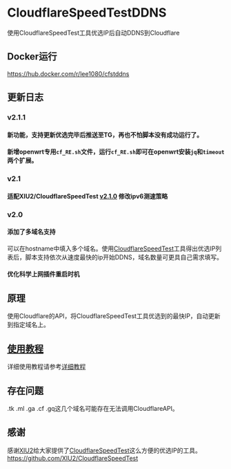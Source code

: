 # CloudflareSpeedTestDDNS
使用CloudflareSpeedTest工具优选IP后自动DDNS到Cloudflare

## Docker运行
https://hub.docker.com/r/lee1080/cfstddns

## 更新日志
### v2.1.1 
#### 新功能，支持更新优选完毕后推送至TG，再也不怕脚本没有成功运行了。
#### 新增openwrt专用`cf_RE.sh`文件，运行`cf_RE.sh`即可在openwrt安装`jq`和`timeout`两个扩展。

### v2.1 
#### 适配XIU2/CloudflareSpeedTest [v2.1.0](https://github.com/XIU2/CloudflareSpeedTest/releases/tag/v2.1.0) 修改ipv6测速策略

### v2.0 
#### 添加了多域名支持
可以在hostname中填入多个域名。使用[CloudflareSpeedTest](https://github.com/XIU2/CloudflareSpeedTest)工具得出优选IP列表后，脚本支持依次从速度最快的ip开始DDNS，域名数量可更具自己需求填写。
#### 优化科学上网插件重启时机

## 原理
使用Cloudflare的API，将CloudflareSpeedTest工具优选到的最快IP，自动更新到指定域名上。

## [使用教程](https://blog.vbar.fun/archives/openwrt-ding-shi-you-xuan-cloudflareip-bing-geng-xin-dao-cloudflare)
详细使用教程请参考[详细教程](https://blog.vbar.fun/archives/openwrt-ding-shi-you-xuan-cloudflareip-bing-geng-xin-dao-cloudflare)

## 存在问题
.tk .ml .ga .cf .gq这几个域名可能存在无法调用CloudflareAPI。

## 感谢
感谢[XIU2](https://github.com/XIU2)给大家提供了[CloudflareSpeedTest](https://github.com/XIU2/CloudflareSpeedTest)这么方便的优选IP的工具。
https://github.com/XIU2/CloudflareSpeedTest
